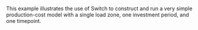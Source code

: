 
This example illustrates the use of Switch to construct and run a very
simple production-cost model with a single load zone, one investment
period, and one timepoint.
